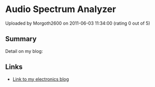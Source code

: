 # Audio Spectrum Analyzer

Uploaded by Morgoth2600 on 2011-06-03 11:34:00 (rating 0 out of 5)

## Summary

Detail on my blog:

## Links

- [Link to my electronics blog](http://digitalelectronicsandprograming.blogspot.com/)
